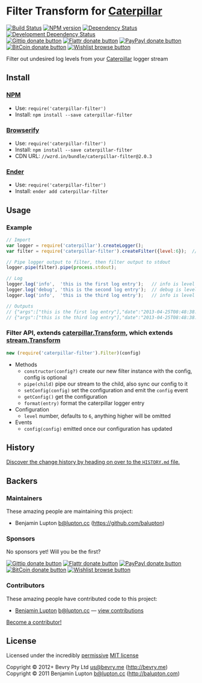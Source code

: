 
<!-- TITLE/ -->

# Filter Transform for [Caterpillar](https://github.com/bevry/caterpillar)

<!-- /TITLE -->


<!-- BADGES/ -->

[![Build Status](http://img.shields.io/travis-ci/bevry/caterpillar-filter.png?branch=master)](http://travis-ci.org/bevry/caterpillar-filter "Check this project's build status on TravisCI")
[![NPM version](http://badge.fury.io/js/caterpillar-filter.png)](https://npmjs.org/package/caterpillar-filter "View this project on NPM")
[![Dependency Status](https://david-dm.org/bevry/caterpillar-filter.png?theme=shields.io)](https://david-dm.org/bevry/caterpillar-filter)
[![Development Dependency Status](https://david-dm.org/bevry/caterpillar-filter/dev-status.png?theme=shields.io)](https://david-dm.org/bevry/caterpillar-filter#info=devDependencies)<br/>
[![Gittip donate button](http://img.shields.io/gittip/bevry.png)](https://www.gittip.com/bevry/ "Donate weekly to this project using Gittip")
[![Flattr donate button](http://img.shields.io/flattr/donate.png?color=yellow)](http://flattr.com/thing/344188/balupton-on-Flattr "Donate monthly to this project using Flattr")
[![PayPayl donate button](http://img.shields.io/paypal/donate.png?color=yellow)](https://www.paypal.com/cgi-bin/webscr?cmd=_s-xclick&hosted_button_id=QB8GQPZAH84N6 "Donate once-off to this project using Paypal")
[![BitCoin donate button](http://img.shields.io/bitcoin/donate.png?color=yellow)](https://coinbase.com/checkouts/9ef59f5479eec1d97d63382c9ebcb93a "Donate once-off to this project using BitCoin")
[![Wishlist browse button](http://img.shields.io/wishlist/browse.png?color=yellow)](http://amzn.com/w/2F8TXKSNAFG4V "Buy an item on our wishlist for us")

<!-- /BADGES -->


<!-- DESCRIPTION/ -->

Filter out undesired log levels from your [Caterpillar](https://github.com/bevry/caterpillar) logger stream

<!-- /DESCRIPTION -->


<!-- INSTALL/ -->

## Install

### [NPM](http://npmjs.org/)
- Use: `require('caterpillar-filter')`
- Install: `npm install --save caterpillar-filter`

### [Browserify](http://browserify.org/)
- Use: `require('caterpillar-filter')`
- Install: `npm install --save caterpillar-filter`
- CDN URL: `//wzrd.in/bundle/caterpillar-filter@2.0.3`

### [Ender](http://ender.jit.su/)
- Use: `require('caterpillar-filter')`
- Install: `ender add caterpillar-filter`

<!-- /INSTALL -->


## Usage

### Example

``` javascript
// Import
var logger = require('caterpillar').createLogger();
var filter = require('caterpillar-filter').createFilter({level:6});  // omit log level entries above 6

// Pipe logger output to filter, then filter output to stdout
logger.pipe(filter).pipe(process.stdout);

// Log
logger.log('info',  'this is the first log entry');   // info is level 6
logger.log('debug', 'this is the second log entry');  // debug is level 7, this will be omitted by our filter
logger.log('info',  'this is the third log entry');   // info is level 6

// Outputs
// {"args":["this is the first log entry"],"date":"2013-04-25T08:48:38.941Z","levelCode":6,"levelName":"info","line":"9","method":"Object.<anonymous>","file":"/Users/balupton/Projects/caterpillar-filter/example.js"}
// {"args":["this is the third log entry"],"date":"2013-04-25T08:48:38.948Z","levelCode":6,"levelName":"info","line":"11","method":"Object.<anonymous>","file":"/Users/balupton/Projects/caterpillar-filter/example.js"}
```

### Filter API, extends [caterpillar.Transform](https://github.com/bevry/caterpillar), which extends [stream.Transform](http://nodejs.org/api/stream.html#stream_class_stream_transform)

``` javascript
new (require('caterpillar-filter').Filter)(config)
```

- Methods
	- `constructor(config?)` create our new filter instance with the config, config is optional
	- `pipe(child)` pipe our stream to the child, also sync our config to it
	- `setConfig(config)` set the configuration and emit the `config` event
	- `getConfig()` get the configuration
	- `format(entry)` format the caterpillar logger entry
- Configuration
	- `level` number, defaults to `6`, anything higher will be omitted
- Events
	- `config(config)` emitted once our configuration has updated


<!-- HISTORY/ -->

## History
[Discover the change history by heading on over to the `HISTORY.md` file.](https://github.com/bevry/caterpillar-filter/blob/master/HISTORY.md#files)

<!-- /HISTORY -->


<!-- BACKERS/ -->

## Backers

### Maintainers

These amazing people are maintaining this project:

- Benjamin Lupton <b@lupton.cc> (https://github.com/balupton)

### Sponsors

No sponsors yet! Will you be the first?

[![Gittip donate button](http://img.shields.io/gittip/bevry.png)](https://www.gittip.com/bevry/ "Donate weekly to this project using Gittip")
[![Flattr donate button](http://img.shields.io/flattr/donate.png?color=yellow)](http://flattr.com/thing/344188/balupton-on-Flattr "Donate monthly to this project using Flattr")
[![PayPayl donate button](http://img.shields.io/paypal/donate.png?color=yellow)](https://www.paypal.com/cgi-bin/webscr?cmd=_s-xclick&hosted_button_id=QB8GQPZAH84N6 "Donate once-off to this project using Paypal")
[![BitCoin donate button](http://img.shields.io/bitcoin/donate.png?color=yellow)](https://coinbase.com/checkouts/9ef59f5479eec1d97d63382c9ebcb93a "Donate once-off to this project using BitCoin")
[![Wishlist browse button](http://img.shields.io/wishlist/browse.png?color=yellow)](http://amzn.com/w/2F8TXKSNAFG4V "Buy an item on our wishlist for us")

### Contributors

These amazing people have contributed code to this project:

- [Benjamin Lupton](https://github.com/balupton) <b@lupton.cc> — [view contributions](https://github.com/bevry/caterpillar-filter/commits?author=balupton)

[Become a contributor!](https://github.com/bevry/caterpillar-filter/blob/master/CONTRIBUTING.md#files)

<!-- /BACKERS -->


<!-- LICENSE/ -->

## License

Licensed under the incredibly [permissive](http://en.wikipedia.org/wiki/Permissive_free_software_licence) [MIT license](http://creativecommons.org/licenses/MIT/)

Copyright &copy; 2012+ Bevry Pty Ltd <us@bevry.me> (http://bevry.me)
<br/>Copyright &copy; 2011 Benjamin Lupton <b@lupton.cc> (http://balupton.com)

<!-- /LICENSE -->



